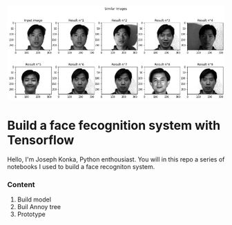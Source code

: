 ![](example.png)
# Build a face fecognition system with Tensorflow
Hello, I'm Joseph Konka, Python enthousiast. You will in this repo a series of notebooks I used to build a face recogniton system.

### Content
1. Build model
2. Buil Annoy tree
3. Prototype
